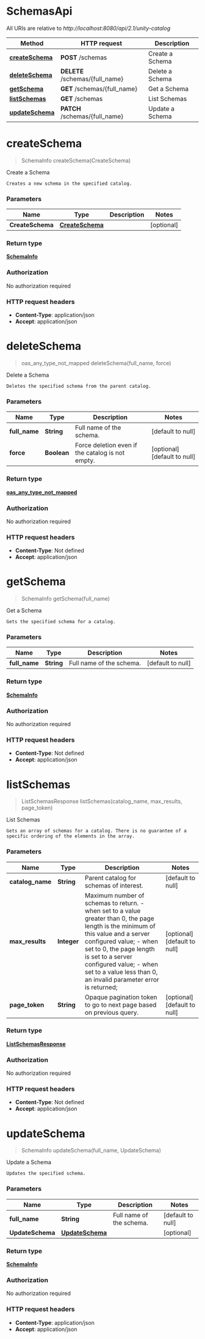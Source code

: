 # SchemasApi

All URIs are relative to *http://localhost:8080/api/2.1/unity-catalog*

| Method | HTTP request | Description |
|------------- | ------------- | -------------|
| [**createSchema**](SchemasApi.md#createSchema) | **POST** /schemas | Create a Schema |
| [**deleteSchema**](SchemasApi.md#deleteSchema) | **DELETE** /schemas/{full_name} | Delete a Schema |
| [**getSchema**](SchemasApi.md#getSchema) | **GET** /schemas/{full_name} | Get a Schema |
| [**listSchemas**](SchemasApi.md#listSchemas) | **GET** /schemas | List Schemas |
| [**updateSchema**](SchemasApi.md#updateSchema) | **PATCH** /schemas/{full_name} | Update a Schema |


<a name="createSchema"></a>
# **createSchema**
> SchemaInfo createSchema(CreateSchema)

Create a Schema

    Creates a new schema in the specified catalog. 

### Parameters

|Name | Type | Description  | Notes |
|------------- | ------------- | ------------- | -------------|
| **CreateSchema** | [**CreateSchema**](../Models/CreateSchema.md)|  | [optional] |

### Return type

[**SchemaInfo**](../Models/SchemaInfo.md)

### Authorization

No authorization required

### HTTP request headers

- **Content-Type**: application/json
- **Accept**: application/json

<a name="deleteSchema"></a>
# **deleteSchema**
> oas_any_type_not_mapped deleteSchema(full\_name, force)

Delete a Schema

    Deletes the specified schema from the parent catalog. 

### Parameters

|Name | Type | Description  | Notes |
|------------- | ------------- | ------------- | -------------|
| **full\_name** | **String**| Full name of the schema. | [default to null] |
| **force** | **Boolean**| Force deletion even if the catalog is not empty. | [optional] [default to null] |

### Return type

[**oas_any_type_not_mapped**](../Models/AnyType.md)

### Authorization

No authorization required

### HTTP request headers

- **Content-Type**: Not defined
- **Accept**: application/json

<a name="getSchema"></a>
# **getSchema**
> SchemaInfo getSchema(full\_name)

Get a Schema

    Gets the specified schema for a catalog. 

### Parameters

|Name | Type | Description  | Notes |
|------------- | ------------- | ------------- | -------------|
| **full\_name** | **String**| Full name of the schema. | [default to null] |

### Return type

[**SchemaInfo**](../Models/SchemaInfo.md)

### Authorization

No authorization required

### HTTP request headers

- **Content-Type**: Not defined
- **Accept**: application/json

<a name="listSchemas"></a>
# **listSchemas**
> ListSchemasResponse listSchemas(catalog\_name, max\_results, page\_token)

List Schemas

    Gets an array of schemas for a catalog. There is no guarantee of a specific ordering of the elements in the array. 

### Parameters

|Name | Type | Description  | Notes |
|------------- | ------------- | ------------- | -------------|
| **catalog\_name** | **String**| Parent catalog for schemas of interest. | [default to null] |
| **max\_results** | **Integer**| Maximum number of schemas to return. - when set to a value greater than 0, the page length is the minimum of this value and a server configured value; - when set to 0, the page length is set to a server configured value; - when set to a value less than 0, an invalid parameter error is returned;  | [optional] [default to null] |
| **page\_token** | **String**| Opaque pagination token to go to next page based on previous query.  | [optional] [default to null] |

### Return type

[**ListSchemasResponse**](../Models/ListSchemasResponse.md)

### Authorization

No authorization required

### HTTP request headers

- **Content-Type**: Not defined
- **Accept**: application/json

<a name="updateSchema"></a>
# **updateSchema**
> SchemaInfo updateSchema(full\_name, UpdateSchema)

Update a Schema

    Updates the specified schema. 

### Parameters

|Name | Type | Description  | Notes |
|------------- | ------------- | ------------- | -------------|
| **full\_name** | **String**| Full name of the schema. | [default to null] |
| **UpdateSchema** | [**UpdateSchema**](../Models/UpdateSchema.md)|  | [optional] |

### Return type

[**SchemaInfo**](../Models/SchemaInfo.md)

### Authorization

No authorization required

### HTTP request headers

- **Content-Type**: application/json
- **Accept**: application/json

